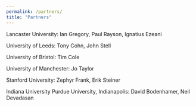 ```yaml
---
permalink: /partners/
title: "Partners"
---
```


Lancaster University: Ian Gregory, Paul Rayson, Ignatius Ezeani

University of Leeds: Tony Cohn, John Stell

University of Bristol: Tim Cole

University of Manchester: Jo Taylor

Stanford University: Zephyr Frank, Erik Steiner

Indiana University Purdue University, Indianapolis: David Bodenhamer, Neil Devadasan
